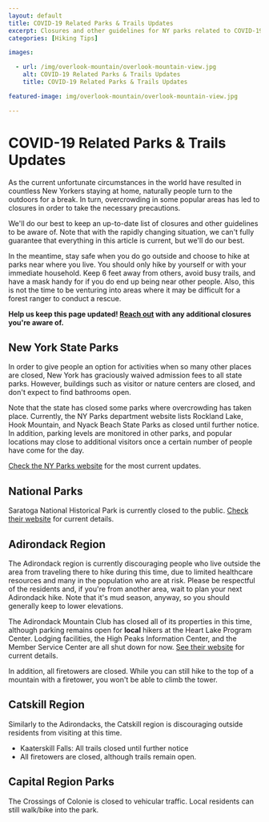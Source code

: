 ```yaml
---
layout: default
title: COVID-19 Related Parks & Trails Updates
excerpt: Closures and other guidelines for NY parks related to COVID-19
categories: [Hiking Tips]

images:

  - url: /img/overlook-mountain/overlook-mountain-view.jpg
    alt: COVID-19 Related Parks & Trails Updates
    title: COVID-19 Related Parks & Trails Updates

featured-image: img/overlook-mountain/overlook-mountain-view.jpg

---
```


<h1>COVID-19 Related Parks & Trails Updates</h1>

<p>As the current unfortunate circumstances in the world have resulted in countless New Yorkers staying at home, naturally people turn to the outdoors for a break. In turn, overcrowding in some popular areas has led to closures in order to take the necessary precautions.</p>

<p>We'll do our best to keep an up-to-date list of closures and other guidelines to be aware of. Note that with the rapidly changing situation, we can't fully guarantee that everything in this article is current, but we'll do our best.</p>

 <p>In the meantime, stay safe when you do go outside and choose to hike at parks near where you live. You should only hike by yourself or with your immediate household. Keep 6 feet away from others, avoid busy trails, and have a mask handy for if you do end up being near other people. Also, this is not the time to be venturing into areas where it may be difficult for a forest ranger to conduct a rescue.</p>

 <p><strong>Help us keep this page updated! <a href="http://newyorktrailheads.com/contact.html">Reach out</a> with any additional closures you're aware of.</strong></p>

<h2>New York State Parks</h2>

<p>In order to give people an option for activities when so many other places are closed, New York has graciously waived admission fees to all state parks. However, buildings such as visitor or nature centers are closed, and don't expect to find bathrooms open. </p>

<p>Note that the state has closed some parks where overcrowding has taken place. Currently, the NY Parks department website lists Rockland Lake, Hook Mountain, and Nyack Beach State Parks as closed until further notice. In addition, parking levels are monitored in other parks, and popular locations may close to additional visitors once a certain number of people have come for the day.</p>

<p><a href="https://parks.ny.gov/" target="_blank">Check the NY Parks website</a> for the most current updates.</p>

<h2>National Parks</h2>

<p>Saratoga National Historical Park is currently closed to the public. <a href="https://www.nps.gov/sara/index.htm" target="_blank">Check their website</a> for current details.</p>

<h2>Adirondack Region</h2>

<p>The Adirondack region is currently discouraging people who live outside the area from traveling there to hike during this time, due to limited healthcare resources and many in the population who are at risk. Please be respectful of the residents and, if you're from another area, wait to plan your next Adirondack hike. Note that it's mud season, anyway, so you should generally keep to lower elevations.</p>

<p>The Adirondack Mountain Club has closed all of its properties in this time, although parking remains open for <strong>local</strong> hikers at the Heart Lake Program Center. Lodging facilities, the High Peaks Information Center, and the Member Service Center are all shut down for now. <a href="https://www.adk.org/">See their website</a> for current details.</p>

<p>In addition, all firetowers are closed. While you can still hike to the top of a mountain with a firetower, you won't be able to climb the tower.</p>

<h2>Catskill Region</h2>

<p>Similarly to the Adirondacks, the Catskill region is discouraging outside residents from visiting at this time.</p>

<ul>
	<li>Kaaterskill Falls: All trails closed until further notice</li>
	<li>All firetowers are closed, although trails remain open.</li>
</ul>

<h2>Capital Region Parks</h2>

<p>The Crossings of Colonie is closed to vehicular traffic. Local residents can still walk/bike into the park.</p>




